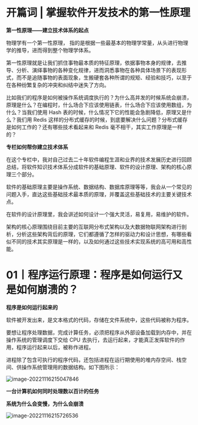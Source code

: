 # 开篇词 | 掌握软件开发技术的第一性原理

**第一性原理——建立技术体系的起点**

物理学有一个第一性原理， 指的是根据一些最基本的物理学常量，从头进行物理学的推导，进而得到整个物理学体系。

第一性原理就是让我们抓住事物最本质的特征原理，依据事物本身的规律，去推导、分析、演绎事物的各种变化规律，进而洞悉事物在各种具体场景下的表现形式，而不是追随事物的表面现象，生搬硬套各种所谓的规矩、经验和技巧，以至于在各种纷繁复杂的冲突和纠结中迷失了方向。

比如我们的程序是如何被操作系统调度执行的？为什么高并发的时候系统会崩溃，原理是什么？在编程时，什么场合下应该使用链表，什么场合下应该使用数组，为什么？当我们使用 Hash 表的时候，什么情况下它的性能会急剧降低，原理又是什么？我们用 Redis 这样的分布式缓存的时候，到底要解决什么问题？分布式缓存是如何工作的？还有哪些技术看起来和 Redis 毫不相干，其实工作原理是一样的？

**专栏如何帮你建立技术体系**

在这个专栏中，我对自己过去二十年软件编程生涯和业界的技术发展历史进行回顾总结，将软件知识技术体系分成软件的基础原理、软件的设计原理、架构的核心原理三个部分。

软件的基础原理主要是操作系统、数据结构、数据库原理等等，我会从一个常见的问题入手，直达这些基础技术最本质的原理，并覆盖这些基础技术的主要关键技术点。

在软件的设计原理里，我会讲述如何设计一个强大灵活，易复用，易维护的软件。

架构的核心原理围绕目前主要的互联网分布式架构以及大数据物联网架构进行剖析，分析这些架构背后的原理，它们都遵循了怎样的驱动力和设计思想，有哪些看似不同的技术其实原理是一样的，以及如何通过这些技术实现系统的高可用和高性能。

# 01丨程序运行原理：程序是如何运行又是如何崩溃的？

**程序是如何运行起来的**

软件被开发出来，是文本格式的代码，存储在文件系统中，这些代码被称为程序。

要想让程序处理数据，完成计算任务，必须把程序从外部设备加载到内存中，并在操作系统的管理调度下交给 CPU 去执行，去运行起来，才能真正发挥软件的作用，程序运行起来以后，被称作进程。

进程除了包含可执行的程序代码，还包括进程在运行期使用的堆内存空间、栈空间、供操作系统管理用的数据结构。如下图所示：

![image-20221116215047846](https://technotes.oss-cn-shenzhen.aliyuncs.com/2022/202211162150905.png)





**一台计算机如何同时处理数以百计的任务**





**系统为什么会变慢，为什么会崩溃**

![image-20221116215726536](https://technotes.oss-cn-shenzhen.aliyuncs.com/2022/202211162157619.png)










